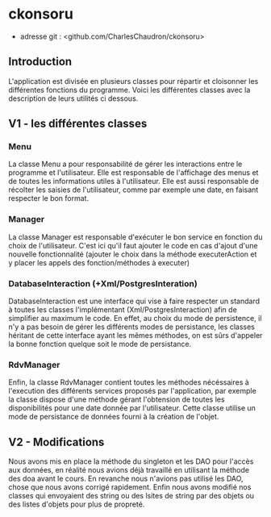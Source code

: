 # ckonsoru

- adresse git : <github.com/CharlesChaudron/ckonsoru>

## Introduction

L'application est divisée en plusieurs classes pour répartir et cloisonner les différentes fonctions du programme. Voici les différentes classes avec la description de leurs utilités ci dessous.

## V1 - les différentes classes

### Menu

La classe Menu a pour responsabilité de gérer les interactions entre le programme et l'utilisateur. Elle est responsable de l'affichage des menus et de toutes les informations utiles à l'utilisateur. Elle est aussi responsable de récolter les saisies de l'utilisateur, comme par exemple une date, en faisant respecter le bon format.

### Manager

La classe Manager est responsable d'exécuter le bon service en fonction du choix de l'utilisateur. C'est ici qu'il faut ajouter le code en cas d'ajout d'une nouvelle fonctionnalité (ajouter le choix dans la méthode executerAction et y placer les appels des fonction/méthodes à executer)

### DatabaseInteraction (+Xml/PostgresInteration)

DatabaseInteraction est une interface qui vise à faire respecter un standard à toutes les classes l'implémentant (Xml/PostgresInteraction) afin de simplifier au maximum le code. En effet, au choix du mode de persistence, il n'y a pas besoin de gérer les différents modes de persistance, les classes héritant de cette interface ayant les mêmes méthodes, on est sûrs d'appeler la bonne fonction quelque soit le mode de persistance.

### RdvManager

Enfin, la classe RdvManager contient toutes les méthodes nécéssaires à l'execution des différents services proposés par l'application, par exemple la classe dispose d'une méthode gérant l'obtension de toutes les disponibilités pour une date donnée par l'utilisateur. Cette classe utilise un mode de persistance de données fourni à la création de l'objet.

## V2 - Modifications

Nous avons mis en place la méthode du singleton et les DAO pour l'accès aux données, en réalité nous avions déjà travaillé en utilisant la méthode des doa avant le cours. En revanche nous n'avions pas utilisé les DAO, chose que nous avons corrigé rapidement.
Enfin nous avons modifié nos classes qui envoyaient des string ou des lsites de string par des objets ou des listes d'objets pour plus de propreté.
